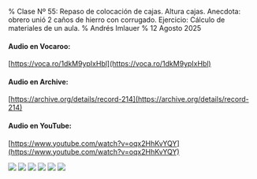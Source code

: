 % Clase Nº 55: Repaso de colocación de cajas. Altura cajas. Anecdota: obrero unió 2 caños de hierro con corrugado. Ejercicio: Cálculo de materiales de un aula.
% Andrés Imlauer
% 12 Agosto 2025

#### Audio en Vocaroo:

[https://voca.ro/1dkM9ypIxHbl](https://voca.ro/1dkM9ypIxHbl)

#### Audio en Archive:

[https://archive.org/details/record-214](https://archive.org/details/record-214)

#### Audio en YouTube:

[https://www.youtube.com/watch?v=oqx2HhKvYQY](https://www.youtube.com/watch?v=oqx2HhKvYQY)

![](https://blogger.googleusercontent.com/img/b/R29vZ2xl/AVvXsEjHor3cMw1V9zIJDy9Mj77R0KNiRRlj39xFQQx7ccYewfzniMRrLnCuJSK261iNXWPd77auplswB4nxdBX9-0iUCJjU85GLtLqP4FSZhLCtxqpSVWk4j71HIcufwxRzrM22cGMb8stQc5yzeA3qmDCLvQ-i1pMUBhvpKGOmPR1oQJbuCvHy03sxalVB5Ok/s4160/IMG_20250812_185812467_BURST000_COVER_TOP.jpg)
![](https://blogger.googleusercontent.com/img/b/R29vZ2xl/AVvXsEhAA_1xu6lVFbZtcK_Yhz0C2Y0PvmpUHryRnukdPTPC4pSH48I-H2Er0W248FfWN02gU6yUNGBYnRPX7xxG7_4ysqmSn3tZ1r9O3SwSaj5_rFqkAI4nz9Ia2FLSDgOevfG3X9cHPVBwG7mn9cBMc6snH9RDZHREAfyMkjIIh5rAp1DWoaqMakjD_nbeFvM/s4160/IMG_20250812_185812467_BURST001.jpg)
![](https://blogger.googleusercontent.com/img/b/R29vZ2xl/AVvXsEhhC8pK5bp5Jxv6n9e7dLVMlgJp2i4DB-3W5pkA8P1-LqS3hA_lhJHrhwPDbsw4JNoHdX19DrUAedFaKHjT30p10rNQUdM6rDIqFiO0L4J_m_bhGkkehRXujiiFnhIN4n24u-3doTYBXKTljfZ3hseUSihHMofXW-C5na3OgA3u-w-_L5oSLBOgwYg_GAI/s4160/IMG_20250812_200829472.jpg)
![](https://blogger.googleusercontent.com/img/b/R29vZ2xl/AVvXsEj6LFIg79P8GKKHmTanY43w3_U-2Hf1Lu3smTYgKIJtkFD4gPMNaJSIsGMEKEFHb2Sj2I_ceI1RONUSLxLAdbYKyG2rnDJq2KAOjj0BZPi2eLcipxQeTQQC2oP-mKaIyFn6aazkE3Mab9kuVgBQ5kRT5tRuq-PIu72xvlZ11M_rCskzQ8YQEGnH5ltJ_pY/s4160/IMG_20250812_200835459.jpg)
![](https://blogger.googleusercontent.com/img/b/R29vZ2xl/AVvXsEhzuc6lJ3QXtv6EixR6Iuw2YcKqktCuKMsRVA-79dcn8lmigMcSMIvf7lVyrHBTtFQi3nAGeGmshPj3y2LhJzTxTNBYmOPEsawoeWeEsxi8RiiRw82hyRXM25fybQEAdtS8in9ol9F23DNMZEowsb3J2Vm8URL90FRYJJ12X6JRMWERlEWkBqDSAbJh3W4/s4160/IMG_20250813_061842090.jpg)
![](https://blogger.googleusercontent.com/img/b/R29vZ2xl/AVvXsEggg-q5en4wSBAREV-VPji8Mj16j-Du241zrUFPEKspzdeDX0SgbGm_Vb2JuzwlxQufuXde60e1FGi72Mss2HdAjKZDd7iwd9rzDqyCYP2Dg90APcbPgbhMACbDPuOzzxzPI5T-3lGW53u0nrI5zfVVeuikbWzuv-0xTPgPkUioFikGTXY-pWr4BmLbV8o/s4160/melgarejo.jpg)

